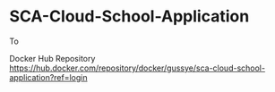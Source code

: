 # SCA-Cloud-School-Application
To 


Docker Hub Repository
https://hub.docker.com/repository/docker/gussye/sca-cloud-school-application?ref=login
